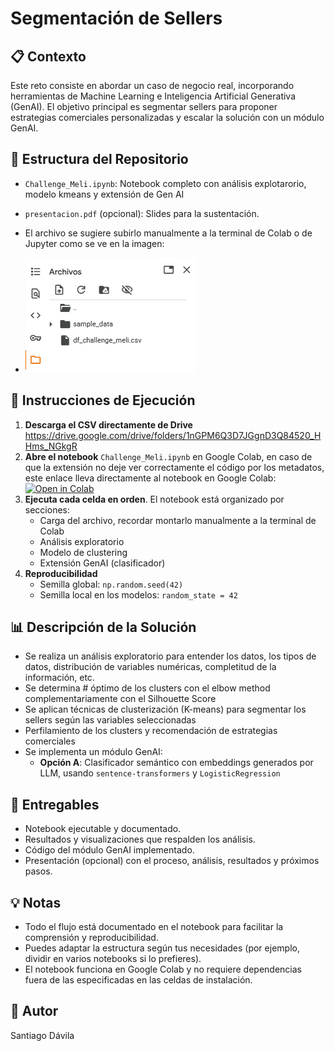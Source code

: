 # Segmentación de Sellers

## 📋 Contexto

Este reto consiste en abordar un caso de negocio real, incorporando herramientas de Machine Learning e Inteligencia Artificial Generativa (GenAI). El objetivo principal es segmentar sellers para proponer estrategias comerciales personalizadas y escalar la solución con un módulo GenAI.

## 🧩 Estructura del Repositorio

- `Challenge_Meli.ipynb`: Notebook completo con análisis explotarorio, modelo kmeans y extensión de Gen AI
- `presentacion.pdf` (opcional): Slides para la sustentación.
- El archivo se sugiere subirlo manualmente a la terminal de Colab o de Jupyter como se ve en la imagen:
  
- ![Cargar el archivo](Imagenes/Carga_CSV.png)

## 🚀 Instrucciones de Ejecución

1. **Descarga el CSV directamente de Drive** https://drive.google.com/drive/folders/1nGPM6Q3D7JGgnD3Q84520_HHms_NGkgR
2. **Abre el notebook** `Challenge_Meli.ipynb` en Google Colab, en caso de que la extensión no deje ver correctamente el código por los metadatos, este enlace lleva directamente al notebook en Google Colab: [![Open in Colab](https://colab.research.google.com/assets/colab-badge.svg)](https://colab.research.google.com/drive/1ra42_oCsbmShizyDSSS1J097n8OGEraA)    
3. **Ejecuta cada celda en orden**. El notebook está organizado por secciones:
    - Carga del archivo, recordar montarlo manualmente a la terminal de Colab
    - Análisis exploratorio
    - Modelo de clustering
    - Extensión GenAI (clasificador)
4. **Reproducibilidad**
    - Semilla global: `np.random.seed(42)`
    - Semilla local en los modelos: `random_state = 42`

## 📊 Descripción de la Solución

- Se realiza un análisis exploratorio para entender los datos, los tipos de datos, distribución de variables numéricas, completitud de la información, etc.
- Se determina # óptimo de los clusters con el elbow method complementariamente con el Silhouette Score
- Se aplican técnicas de clusterización (K-means) para segmentar los sellers según las variables seleccionadas
- Perfilamiento de los clusters y recomendación de estrategias comerciales
- Se implementa un módulo GenAI:
    - **Opción A**: Clasificador semántico con embeddings generados por LLM, usando `sentence-transformers` y `LogisticRegression`

## 📑 Entregables

- Notebook ejecutable y documentado.
- Resultados y visualizaciones que respalden los análisis.
- Código del módulo GenAI implementado.
- Presentación (opcional) con el proceso, análisis, resultados y próximos pasos.

## 💡 Notas

- Todo el flujo está documentado en el notebook para facilitar la comprensión y reproducibilidad.
- Puedes adaptar la estructura según tus necesidades (por ejemplo, dividir en varios notebooks si lo prefieres).
- El notebook funciona en Google Colab y no requiere dependencias fuera de las especificadas en las celdas de instalación.

## 👤 Autor
Santiago Dávila
